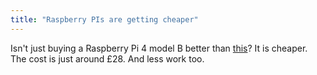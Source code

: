 ```yaml
---
title: "Raspberry PIs are getting cheaper"
---
```


Isn't just buying a Raspberry Pi 4 model B better than [this](https://petermolnar.net/home-server-2019/index.html)? It is cheaper. The cost is just around £28. And less work too.